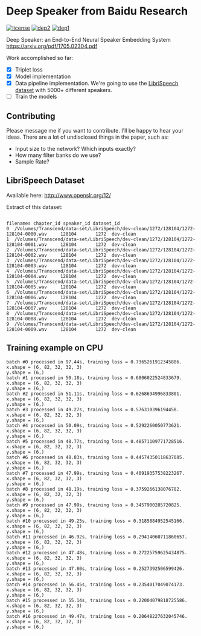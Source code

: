 # Deep Speaker from Baidu Research
[![license](https://img.shields.io/badge/License-Apache_2.0-brightgreen.svg)](https://github.com/philipperemy/keras-attention-mechanism/blob/master/LICENSE) 
[![dep2](https://img.shields.io/badge/Keras-2.0+-brightgreen.svg)](https://keras.io/) 
[![dep1](https://img.shields.io/badge/Status-Work_In_Progress-orange.svg)](https://www.tensorflow.org/) 

Deep Speaker: an End-to-End Neural Speaker Embedding System https://arxiv.org/pdf/1705.02304.pdf

Work accomplished so far:
- [x] Triplet loss
- [x] Model implementation
- [x] Data pipeline implementation. We're going to use the [LibriSpeech dataset](http://www.openslr.org/12/) with 5000+ different speakers.
- [ ] Train the models 

## Contributing

Please message me if you want to contribute. I'll be happy to hear your ideas. There are a lot of undisclosed things in the paper, such as:

- Input size to the network? Which inputs exactly?
- How many filter banks do we use?
- Sample Rate?

## LibriSpeech Dataset

Available here: http://www.openslr.org/12/

Extract of this dataset:

```
                                                                            filenames chapter_id speaker_id dataset_id
0  /Volumes/Transcend/data-set/LibriSpeech/dev-clean/1272/128104/1272-128104-0000.wav     128104       1272  dev-clean
1  /Volumes/Transcend/data-set/LibriSpeech/dev-clean/1272/128104/1272-128104-0001.wav     128104       1272  dev-clean
2  /Volumes/Transcend/data-set/LibriSpeech/dev-clean/1272/128104/1272-128104-0002.wav     128104       1272  dev-clean
3  /Volumes/Transcend/data-set/LibriSpeech/dev-clean/1272/128104/1272-128104-0003.wav     128104       1272  dev-clean
4  /Volumes/Transcend/data-set/LibriSpeech/dev-clean/1272/128104/1272-128104-0004.wav     128104       1272  dev-clean
5  /Volumes/Transcend/data-set/LibriSpeech/dev-clean/1272/128104/1272-128104-0005.wav     128104       1272  dev-clean
6  /Volumes/Transcend/data-set/LibriSpeech/dev-clean/1272/128104/1272-128104-0006.wav     128104       1272  dev-clean
7  /Volumes/Transcend/data-set/LibriSpeech/dev-clean/1272/128104/1272-128104-0007.wav     128104       1272  dev-clean
8  /Volumes/Transcend/data-set/LibriSpeech/dev-clean/1272/128104/1272-128104-0008.wav     128104       1272  dev-clean
9  /Volumes/Transcend/data-set/LibriSpeech/dev-clean/1272/128104/1272-128104-0009.wav     128104       1272  dev-clean
```

## Training example on CPU

```
batch #0 processed in 97.44s, training loss = 0.7365261912345886.
x.shape = (6, 82, 32, 32, 3)
y.shape = (6,)
batch #1 processed in 50.18s, training loss = 0.6806022524833679.
x.shape = (6, 82, 32, 32, 3)
y.shape = (6,)
batch #2 processed in 51.11s, training loss = 0.6268694996833801.
x.shape = (6, 82, 32, 32, 3)
y.shape = (6,)
batch #3 processed in 49.27s, training loss = 0.576310396194458.
x.shape = (6, 82, 32, 32, 3)
y.shape = (6,)
batch #4 processed in 50.09s, training loss = 0.5292260050773621.
x.shape = (6, 82, 32, 32, 3)
y.shape = (6,)
batch #5 processed in 48.77s, training loss = 0.48571109771728516.
x.shape = (6, 82, 32, 32, 3)
y.shape = (6,)
batch #6 processed in 48.83s, training loss = 0.44574350118637085.
x.shape = (6, 82, 32, 32, 3)
y.shape = (6,)
batch #7 processed in 47.99s, training loss = 0.40919357538223267.
x.shape = (6, 82, 32, 32, 3)
y.shape = (6,)
batch #8 processed in 48.19s, training loss = 0.3759266138076782.
x.shape = (6, 82, 32, 32, 3)
y.shape = (6,)
batch #9 processed in 47.99s, training loss = 0.3457900285720825.
x.shape = (6, 82, 32, 32, 3)
y.shape = (6,)
batch #10 processed in 49.25s, training loss = 0.3185884952545166.
x.shape = (6, 82, 32, 32, 3)
y.shape = (6,)
batch #11 processed in 46.92s, training loss = 0.29414060711860657.
x.shape = (6, 82, 32, 32, 3)
y.shape = (6,)
batch #12 processed in 47.48s, training loss = 0.27225759625434875.
x.shape = (6, 82, 32, 32, 3)
y.shape = (6,)
batch #13 processed in 47.80s, training loss = 0.2527392506599426.
x.shape = (6, 82, 32, 32, 3)
y.shape = (6,)
batch #14 processed in 56.45s, training loss = 0.2354017049074173.
x.shape = (6, 82, 32, 32, 3)
y.shape = (6,)
batch #15 processed in 55.14s, training loss = 0.22004079818725586.
x.shape = (6, 82, 32, 32, 3)
y.shape = (6,)
batch #16 processed in 49.47s, training loss = 0.20648227632045746.
x.shape = (6, 82, 32, 32, 3)
y.shape = (6,)
```
